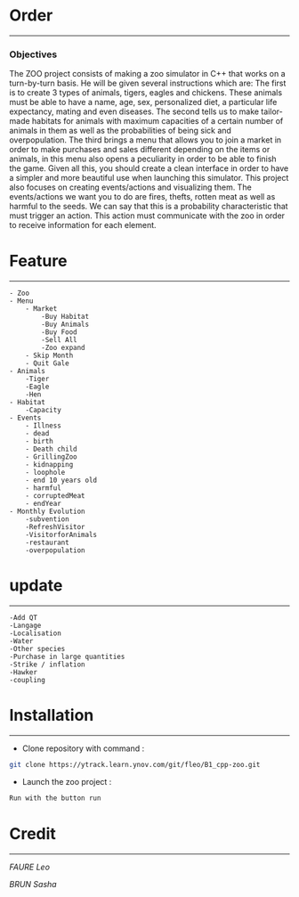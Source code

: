 # Order
***

### Objectives
The ZOO project consists of making a zoo simulator in C++ that works on a turn-by-turn basis. 
He will be given several instructions which are:
The first is to create 3 types of animals, tigers, eagles and chickens. These animals must be able to have a name, age, sex, personalized diet, a particular life expectancy, mating and even diseases.
The second tells us to make tailor-made habitats for animals with maximum capacities of a certain number of animals in them as well as the probabilities of being sick and overpopulation.
The third brings a menu that allows you to join a market in order to make purchases and sales different depending on the items or animals, in this menu also opens a peculiarity in order to be able to finish the game. 
Given all this, you should create a clean interface in order to have a simpler and more beautiful use when launching this simulator.
This project also focuses on creating events/actions and visualizing them.
The events/actions we want you to do are fires, thefts, rotten meat as well as harmful to the seeds. 
We can say that this is a probability characteristic that must trigger an action. This action must communicate with the zoo in order to receive information for each element.

# Feature
***
    - Zoo
    - Menu
        - Market
            -Buy Habitat
            -Buy Animals
            -Buy Food
            -Sell All
            -Zoo expand
        - Skip Month
        - Quit Gale
    - Animals
        -Tiger
        -Eagle
        -Hen
    - Habitat
        -Capacity
    - Events
        - Illness
        - dead
        - birth
        - Death child
        - GrillingZoo
        - kidnapping
        - loophole
        - end 10 years old
        - harmful
        - corruptedMeat
        - endYear
    - Monthly Evolution
        -subvention
        -RefreshVisitor
        -VisitorforAnimals
        -restaurant
        -overpopulation

# update
***
    -Add QT
    -Langage
    -Localisation
    -Water
    -Other species
    -Purchase in large quantities
    -Strike / inflation
    -Hawker
    -coupling

# Installation
***

- Clone repository with command :
```bash
git clone https://ytrack.learn.ynov.com/git/fleo/B1_cpp-zoo.git
```
- Launch the zoo project :
```c++
Run with the button run
```

# Credit
***
*FAURE Leo*

*BRUN Sasha*